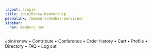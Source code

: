 ```yaml
---
layout: single
title: Join/Renew Membership
permalink: /members/member-services/
sidebar:
  nav: members_nav
---
```


Join/renew • Contribute • Conference • Order history • Cart • Profile • Directory • FAQ • Log out